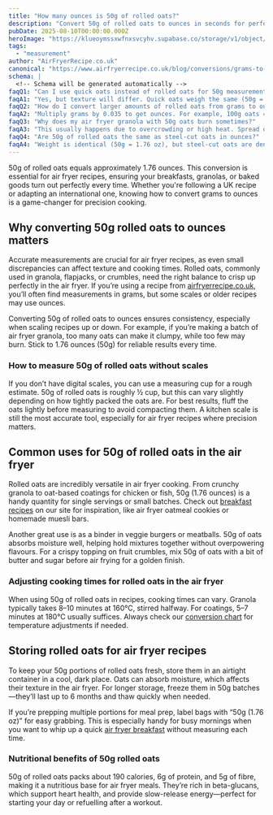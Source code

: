 ```yaml
---
title: "How many ounces is 50g of rolled oats?"
description: "Convert 50g of rolled oats to ounces in seconds for perfect air fryer breakfasts. Includes UK measurements and handy tips!"
pubDate: 2025-08-10T00:00:00.000Z
heroImage: "https://klueoymssxwfnxsvcyhv.supabase.co/storage/v1/object/public/Shmucket/50g-rolled-oats-to-ounces.webp"
tags:
  - "measurement"
author: "AirFryerRecipe.co.uk"
canonical: "https://www.airfryerrecipe.co.uk/blog/conversions/grams-to-ounces/50g-rolled-oats-to-ounces"
schema: |
  <!-- Schema will be generated automatically -->
faqQ1: "Can I use quick oats instead of rolled oats for 50g measurements?"
faqA1: "Yes, but texture will differ. Quick oats weigh the same (50g = 1.76 oz), but they absorb liquid faster and won’t provide the same chew in recipes like granola. Adjust air fryer times by 1–2 minutes less to prevent over-drying."
faqQ2: "How do I convert larger amounts of rolled oats from grams to ounces?"
faqA2: "Multiply grams by 0.035 to get ounces. For example, 100g oats = 3.5 oz. Our <a href=https://www.airfryerrecipe.co.uk/air-fryer-conversion-chart>conversion chart</a> covers common weights for easy reference when scaling air fryer recipes."
faqQ3: "Why does my air fryer granola with 50g oats burn sometimes?"
faqA3: "This usually happens due to overcrowding or high heat. Spread oats thinly in the basket and cook at 160°C, shaking halfway. Adding a teaspoon of oil can help distribute heat evenly for golden results."
faqQ4: "Are 50g of rolled oats the same as steel-cut oats in ounces?"
faqA4: "Weight is identical (50g = 1.76 oz), but steel-cut oats are denser. They require longer cooking times in the air fryer and more liquid in recipes. Stick to rolled oats unless the recipe specifies otherwise."
---
```

<p>50g of rolled oats equals approximately 1.76 ounces. This conversion is essential for air fryer recipes, ensuring your breakfasts, granolas, or baked goods turn out perfectly every time. Whether you're following a UK recipe or adapting an international one, knowing how to convert grams to ounces is a game-changer for precision cooking.</p>  

<h2>Why converting 50g rolled oats to ounces matters</h2>  
<p>Accurate measurements are crucial for air fryer recipes, as even small discrepancies can affect texture and cooking times. Rolled oats, commonly used in granola, flapjacks, or crumbles, need the right balance to crisp up perfectly in the air fryer. If you’re using a recipe from <a href=https://www.airfryerrecipe.co.uk/recipes>airfryerrecipe.co.uk</a>, you’ll often find measurements in grams, but some scales or older recipes may use ounces.</p>  

<p>Converting 50g of rolled oats to ounces ensures consistency, especially when scaling recipes up or down. For example, if you’re making a batch of air fryer granola, too many oats can make it clumpy, while too few may burn. Stick to 1.76 ounces (50g) for reliable results every time.</p>  

<h3>How to measure 50g of rolled oats without scales</h3>  
<p>If you don’t have digital scales, you can use a measuring cup for a rough estimate. 50g of rolled oats is roughly ½ cup, but this can vary slightly depending on how tightly packed the oats are. For best results, fluff the oats lightly before measuring to avoid compacting them. A kitchen scale is still the most accurate tool, especially for air fryer recipes where precision matters.</p>  

<h2>Common uses for 50g of rolled oats in the air fryer</h2>  
<p>Rolled oats are incredibly versatile in air fryer cooking. From crunchy granola to oat-based coatings for chicken or fish, 50g (1.76 ounces) is a handy quantity for single servings or small batches. Check out <a href=https://www.airfryerrecipe.co.uk/recipe-category/breakfast>breakfast recipes</a> on our site for inspiration, like air fryer oatmeal cookies or homemade muesli bars.</p>  

<p>Another great use is as a binder in veggie burgers or meatballs. 50g of oats absorbs moisture well, helping hold mixtures together without overpowering flavours. For a crispy topping on fruit crumbles, mix 50g of oats with a bit of butter and sugar before air frying for a golden finish.</p>  

<h3>Adjusting cooking times for rolled oats in the air fryer</h3>  
<p>When using 50g of rolled oats in recipes, cooking times can vary. Granola typically takes 8–10 minutes at 160°C, stirred halfway. For coatings, 5–7 minutes at 180°C usually suffices. Always check our <a href=https://www.airfryerrecipe.co.uk/air-fryer-conversion-chart>conversion chart</a> for temperature adjustments if needed.</p>  

<h2>Storing rolled oats for air fryer recipes</h2>  
<p>To keep your 50g portions of rolled oats fresh, store them in an airtight container in a cool, dark place. Oats can absorb moisture, which affects their texture in the air fryer. For longer storage, freeze them in 50g batches—they’ll last up to 6 months and thaw quickly when needed.</p>  

<p>If you’re prepping multiple portions for meal prep, label bags with “50g (1.76 oz)” for easy grabbing. This is especially handy for busy mornings when you want to whip up a quick <a href=https://www.airfryerrecipe.co.uk>air fryer breakfast</a> without measuring each time.</p>  

<h3>Nutritional benefits of 50g rolled oats</h3>  
<p>50g of rolled oats packs about 190 calories, 6g of protein, and 5g of fibre, making it a nutritious base for air fryer meals. They’re rich in beta-glucans, which support heart health, and provide slow-release energy—perfect for starting your day or refuelling after a workout.</p>

